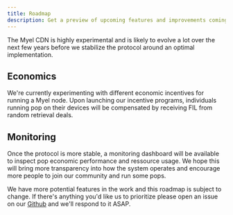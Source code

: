 ```yaml
---
title: Roadmap
description: Get a preview of upcoming features and improvements coming soon!
---
```


The Myel CDN is highly experimental and is likely to evolve a lot over the next few years before we stabilize the protocol around an optimal implementation.

## Economics

We're currently experimenting with different economic incentives for running a Myel node. Upon launching our incentive programs, individuals running pop on their devices will be compensated by receiving FIL from random retrieval deals.

## Monitoring

Once the protocol is more stable, a monitoring dashboard will be available to inspect pop economic performance and ressource usage. We hope this will bring more transparency into how the system operates and encourage more people to join our community and run some pops.

We have more potential features in the work and this roadmap is subject to change. If there's anything you'd like us to prioritize please open an issue on our [Github](https://github.com/myelnet/pop) and we'll respond to it ASAP.
